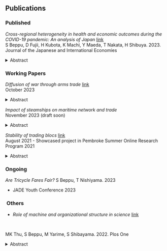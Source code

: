 ## Publications  

### Published

*Cross-regional heterogeneity in health and economic outcomes during the COVID-19 pandemic: An analysis of Japan* [link](https://www.sciencedirect.com/science/article/abs/pii/S0889158323000308)
<br>
S Beppu, D Fujii, H Kubota, K Machi, Y Maeda, T Nakata, H Shibuya. 2023. Journal of the Japanese and International Economies

<details style="margin-bottom: 15px">
<summary>Abstract</summary>
Health and macroeconomic outcomes varied substantially across prefectures in Japan during the COVID-19 crisis. Using an estimated macro-epidemiological model as well as the idea of revealed preference, we compute the marginal rate of substitution (MRS) and the conditional trade-off curve between health and economic outcomes in each prefecture. We find that there is a large heterogeneity in the MRS as well as the location and shape of the conditional trade-off curve.
</details>

### Working Papers

*Diffusion of war through arms trade* [link](../assets/files/paper/weapon_network_102023.pdf)
<br>
October 2023

<details style="margin-bottom: 15px">
<summary>Abstract</summary>  
International trade and conflicts are key aspects of this world. In particular, weapons are traded across the world and civil wars take place in multiple regions. However, not much is known about how those two are related. This paper combines methods in international trade, network analysis, and literature in both empirical and theoretical conflict to state the importance of this overlooked relationship. This paper uses the shift-share design and network measure derived from the Cournot competition in multiple markets to find significant weapons reallocation to other countries after a ceasefire. This paper then tests insights from a bargaining model with an imperfectly observed claim to illustrate how this exogenous increase in weapons may lead to conflicts. Using the predicted change in weapons due to the reallocation as an instrument, an increase in weapons led to more conflicts. Transparency of weapons trade, however, can counteract this rise in conflict.  
</details>

*Impact of steamships on maritime network and trade*
<br>
November 2023 (draft soon)

<details style="margin-bottom: 15px">
<summary>Abstract</summary>
How did technological innovation in steamships affect shipping, trade, and development? The first era of globalization in the 19th century and its relationship with the transition from sailing ships to steamships can provide important historical findings and valuable insights into the age of globalization and technological innovation today. To answer this question, this research first digitized shipping data (Lloyd’s Shipping Index) by applying deep learning methods. With this global data, this research finds mainly four insights related to the advent of steamships. First, the spread of steamships is intertwined with geographic characteristics. Longer distance travel is less likely to use steamships even if it takes less time. Attributes of ports also matter in whether steamships enter rapidly. Second, this research documents port-level changes induced by steamships. Surprisingly, ports likely to benefit more from steamships due to shorter time do not necessarily become essential nor increase their tonnage volumes. Third, countries that experienced a shorter duration than the rest of the world seem to benefit from steamships. Using the exogenous shock due to technological innovation, economic indicators such as GDP and urbanization increased for those with more exposure to steamships. Lastly, this research also finds the divergent effect of steamships. Following the specification used in the third result, steamships hurt colonized countries. This research also provides evidence of the importance of institutions and baseline urbanization for benefiting from this technological change.  </details>

*Stability of trading blocs* [link](../assets/files/paper/stability_of_trading_blocs.pdf)
<br>
August 2021
    - Showcased project in Pembroke Summer Online Research Program 2021

<details style="margin-bottom: 15px">
<summary>Abstract</summary>
In recent decades the world has seen an increasing number of regional trade agreements in force. Coinciding with increasing tariffs between the US and China, whether this phenomenon promotes protectionism whereby countries trade less with countries outside or functions as a stepping stone for global free trade is a central concern for answering how international trade evolves in the future. This paper gives insight for answering this question by investigating the stability of such regional trading blocs. Inspired by research in the theory of strategic network formation, the model formulated in this paper shows that, contrary to main findings from canonical models, trading blocs are stable in possibly many cases. The results imply that the importance of countries not belonging to trading blocs will increase its importance in the future. Furthermore, changes induced by globalisation do not necessarily lead to global free trade.
</details>

### Ongoing

*Are Tricycle Fares Fair?*
S Beppu, T Nishiyama. 2023  

- JADE Youth Conference 2023

###  Others

- *Role of machine and organizational structure in science* [link](https://journals.plos.org/plosone/article?id=10.1371/journal.pone.0272280)
<br>

MK Thu, S Beppu, M Yarime, S Shibayama. 2022. Plos One  

<details style="margin-bottom: 15px">
<summary>Abstract</summary>
The progress of science increasingly relies on machine learning (ML) and machines work alongside humans in various domains of science. This study investigates the team structure of ML-related projects and analyzes the contribution of ML to scientific knowledge production under different team structure, drawing on bibliometric analyses of 25,000 scientific publications in various disciplines. Our regression analyses suggest that (1) interdisciplinary collaboration between domain scientists and computer scientists as well as the engagement of interdisciplinary individuals who have expertise in both domain and computer sciences are common in ML-related projects; (2) the engagement of interdisciplinary individuals seem more important in achieving high impact and novel discoveries, especially when a project employs computational and domain approaches interdependently; and (3) the contribution of ML and its implication to team structure depend on the depth of ML.
</details>
